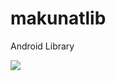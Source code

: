 # makunatlib
Android Library

[![](https://jitpack.io/v/marckregio/makunatlib.svg)](https://jitpack.io/#marckregio/makunatlib)
